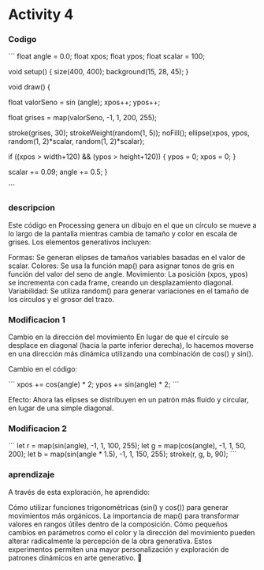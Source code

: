 # Activity 4
### Codigo
´´´
float angle = 0.0;
float xpos;
float ypos;
float scalar = 100;


void setup() {
  size(400, 400);
  background(15, 28, 45);
}

void draw() {

  float valorSeno = sin (angle);
  xpos++;
  ypos++;

  float grises = map(valorSeno, -1, 1, 200, 255);
  
  stroke(grises, 30);
  strokeWeight(random(1, 5));
  noFill();
  ellipse(xpos, ypos, random(1, 2)*scalar, random(1, 2)*scalar);

  if ((xpos > width+120) && (ypos > height+120)) {
    ypos = 0;
    xpos = 0;
  }

  scalar += 0.09;
  angle += 0.5;
}

´´´
### descripcion 

Este código en Processing genera un dibujo en el que un círculo se mueve a lo largo de la pantalla mientras cambia de tamaño y color en escala de grises. Los elementos generativos incluyen:

Formas: Se generan elipses de tamaños variables basadas en el valor de scalar.
Colores: Se usa la función map() para asignar tonos de gris en función del valor del seno de angle.
Movimiento: La posición (xpos, ypos) se incrementa con cada frame, creando un desplazamiento diagonal.
Variabilidad: Se utiliza random() para generar variaciones en el tamaño de los círculos y el grosor del trazo.

### Modificacion 1
Cambio en la dirección del movimiento
En lugar de que el círculo se desplace en diagonal (hacia la parte inferior derecha), lo hacemos moverse en una dirección más dinámica utilizando una combinación de cos() y sin().

Cambio en el código:

´´´
xpos += cos(angle) * 2;
ypos += sin(angle) * 2;
´´´

Efecto: Ahora las elipses se distribuyen en un patrón más fluido y circular, en lugar de una simple diagonal.

### Modificacion 2

´´´
  let r = map(sin(angle), -1, 1, 100, 255);
  let g = map(cos(angle), -1, 1, 50, 200);
  let b = map(sin(angle * 1.5), -1, 1, 150, 255);
  stroke(r, g, b, 90);
´´´

### aprendizaje

A través de esta exploración, he aprendido:

Cómo utilizar funciones trigonométricas (sin() y cos()) para generar movimientos más orgánicos.
La importancia de map() para transformar valores en rangos útiles dentro de la composición.
Cómo pequeños cambios en parámetros como el color y la dirección del movimiento pueden alterar radicalmente la percepción de la obra generativa.
Estos experimentos permiten una mayor personalización y exploración de patrones dinámicos en arte generativo. 🚀


